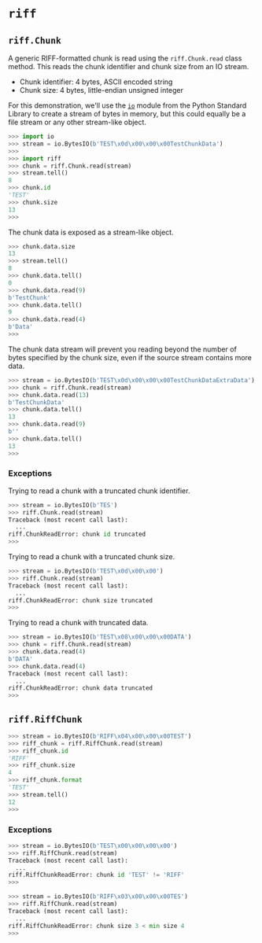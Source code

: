# `riff`

## `riff.Chunk`

A generic RIFF-formatted chunk is read using the `riff.Chunk.read` class method. This reads the chunk identifier and chunk size from an IO stream.

- Chunk identifier: 4 bytes, ASCII encoded string
- Chunk size: 4 bytes, little-endian unsigned integer

For this demonstration, we'll use the [`io`](https://docs.python.org/library/io.html) module from the Python Standard Library to create a stream of bytes in memory, but this could equally be a file stream or any other stream-like object.

```python
>>> import io
>>> stream = io.BytesIO(b'TEST\x0d\x00\x00\x00TestChunkData')
>>>
>>> import riff
>>> chunk = riff.Chunk.read(stream)
>>> stream.tell()
8
>>> chunk.id
'TEST'
>>> chunk.size
13
>>>
```

The chunk data is exposed as a stream-like object.

```python
>>> chunk.data.size
13
>>> stream.tell()
8
>>> chunk.data.tell()
0
>>> chunk.data.read(9)
b'TestChunk'
>>> chunk.data.tell()
9
>>> chunk.data.read(4)
b'Data'
>>>
```

The chunk data stream will prevent you reading beyond the number of bytes specified by the chunk size, even if the source stream contains more data.

```python
>>> stream = io.BytesIO(b'TEST\x0d\x00\x00\x00TestChunkDataExtraData')
>>> chunk = riff.Chunk.read(stream)
>>> chunk.data.read(13)
b'TestChunkData'
>>> chunk.data.tell()
13
>>> chunk.data.read(9)
b''
>>> chunk.data.tell()
13
>>>
```

### Exceptions

Trying to read a chunk with a truncated chunk identifier.

```python
>>> stream = io.BytesIO(b'TES')
>>> riff.Chunk.read(stream)
Traceback (most recent call last):
  ...
riff.ChunkReadError: chunk id truncated
>>>
```

Trying to read a chunk with a truncated chunk size.

```python
>>> stream = io.BytesIO(b'TEST\x0d\x00\x00')
>>> riff.Chunk.read(stream)
Traceback (most recent call last):
  ...
riff.ChunkReadError: chunk size truncated
>>>
```

Trying to read a chunk with truncated data.

```python
>>> stream = io.BytesIO(b'TEST\x08\x00\x00\x00DATA')
>>> chunk = riff.Chunk.read(stream)
>>> chunk.data.read(4)
b'DATA'
>>> chunk.data.read(4)
Traceback (most recent call last):
  ...
riff.ChunkReadError: chunk data truncated
>>>
```

## `riff.RiffChunk`

```python
>>> stream = io.BytesIO(b'RIFF\x04\x00\x00\x00TEST')
>>> riff_chunk = riff.RiffChunk.read(stream)
>>> riff_chunk.id
'RIFF'
>>> riff_chunk.size
4
>>> riff_chunk.format
'TEST'
>>> stream.tell()
12
>>>
```

### Exceptions

```python
>>> stream = io.BytesIO(b'TEST\x00\x00\x00\x00')
>>> riff.RiffChunk.read(stream)
Traceback (most recent call last):
  ...
riff.RiffChunkReadError: chunk id 'TEST' != 'RIFF'
>>>
```

```python
>>> stream = io.BytesIO(b'RIFF\x03\x00\x00\x00TES')
>>> riff.RiffChunk.read(stream)
Traceback (most recent call last):
  ...
riff.RiffChunkReadError: chunk size 3 < min size 4
>>>
```
